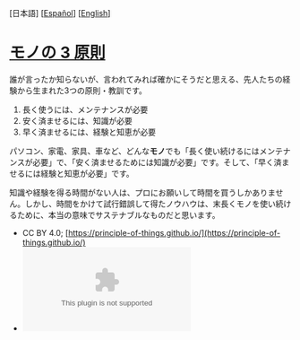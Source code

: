 
[日本語] [[Español](es.md)] [[English](en.md)]

# [モノの 3 原則](https://principle-of-things.github.io/)

誰が言ったか知らないが、言われてみれば確かにそうだと思える、先人たちの経験から生まれた3つの原則・教訓です。

1. 長く使うには、メンテナンスが必要
2. 安く済ませるには、知識が必要
3. 早く済ませるには、経験と知恵が必要

パソコン、家電、家具、車など、どんな**モノ**でも「長く使い続けるにはメンテナンスが必要」で、「安く済ませるためには知識が必要」です。そして、「早く済ませるには経験と知恵が必要」です。

知識や経験を得る時間がない人は、プロにお願いして時間を買うしかありません。しかし、時間をかけて試行錯誤して得たノウハウは、末長くモノを使い続けるために、本当の意味でサステナブルなものだと思います。

- CC BY 4.0; [https://principle-of-things.github.io/](https://principle-of-things.github.io/)
- [![GitHub Repo stars](https://img.shields.io/github/stars/principle-of-things/principle-of-things.github.com)](https://github.com/principle-of-things/principle-of-things.github.com)